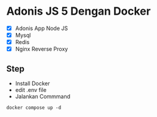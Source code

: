 # Adonis JS 5 Dengan Docker
- [x] Adonis App Node JS
- [x] Mysql
- [x] Redis
- [x] Nginx Reverse Proxy

## Step
- Install Docker
- edit .env file
- Jalankan Commmand
```
docker compose up -d
```
